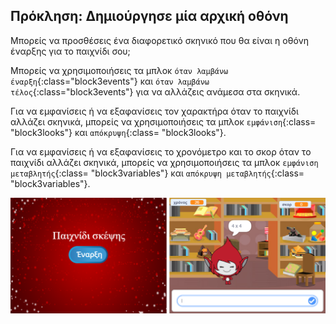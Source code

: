 ## Πρόκληση: Δημιούργησε μία αρχική οθόνη

Μπορείς να προσθέσεις ένα διαφορετικό σκηνικό που θα είναι η οθόνη έναρξης για το παιχνίδι σου;

Μπορείς να χρησιμοποιήσεις τα μπλοκ `όταν λαμβάνω έναρξη`{:class="block3events"} και `όταν λαμβάνω τέλος`{:class="block3events"} για να αλλάζεις ανάμεσα στα σκηνικά.

Για να εμφανίσεις ή να εξαφανίσεις τον χαρακτήρα όταν το παιχνίδι αλλάζει σκηνικά, μπορείς να χρησιμοποιήσεις τα μπλοκ `εμφάνιση`{:class= "block3looks"} και `απόκρυψη`{:class= "block3looks"}.

Για να εμφανίσεις ή να εξαφανίσεις το χρονόμετρο και το σκορ όταν το παιχνίδι αλλάζει σκηνικά, μπορείς να χρησιμοποιήσεις τα μπλοκ `εμφάνιση μεταβλητής`{:class= "block3variables"} και `απόκρυψη μεταβλητής`{:class= "block3variables"}.

![Οθόνη έναρξης](images/brain-startscreen.png)